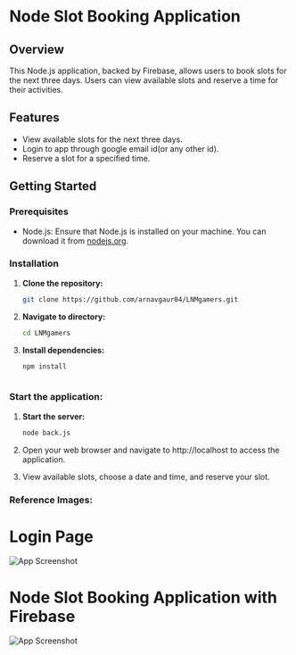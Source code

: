 # Node Slot Booking Application

## Overview

This Node.js application, backed by Firebase, allows users to book slots for the next three days. Users can view available slots and reserve a time for their activities.

## Features

- View available slots for the next three days.
- Login to app through google email id(or any other id).
- Reserve a slot for a specified time.

## Getting Started

### Prerequisites

- Node.js: Ensure that Node.js is installed on your machine. You can download it from [nodejs.org](https://nodejs.org/).

### Installation

1. **Clone the repository:**

   ```bash
   git clone https://github.com/arnavgaur04/LNMgamers.git

2. **Navigate to directory:**

    ```bash
    cd LNMgamers

3. **Install dependencies:**

    ```bash
    npm install



### Start the application:

1. **Start the server:**
    ```bash
    node back.js

2. Open your web browser and navigate to http://localhost to access the application.

3. View available slots, choose a date and time, and reserve your slot.

### Reference Images:

# Login Page

![App Screenshot](https://github.com/arnavgaur04/LNMgamers/blob/main/images/login-page.png)

# Node Slot Booking Application with Firebase

![App Screenshot](https://github.com/arnavgaur04/LNMgamers/blob/main/images/home-page.png)

